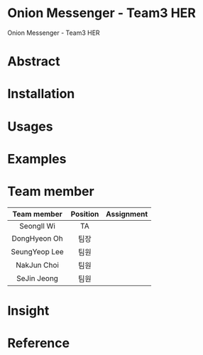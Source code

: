 # Onion Messenger - Team3 HER

Onion Messenger - Team3 HER

# Abstract


# Installation


# Usages


# Examples


# Team member

| Team member     | Position | Assignment |
|:---------------:|:--------:|------------|
|  SeongIl Wi     |    TA    | |
|  DongHyeon Oh   |   팀장   | |
|  SeungYeop Lee  |   팀원   | |
|  NakJun Choi    |   팀원   | |
|  SeJin Jeong    |   팀원   | |

# Insight

# Reference


